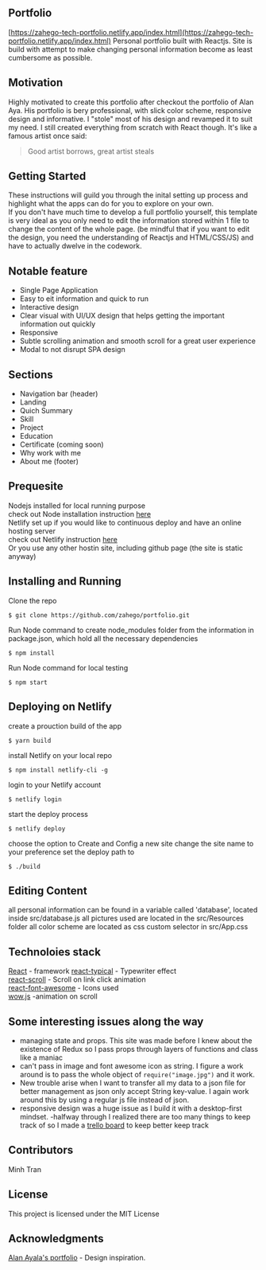 ## Portfolio
[https://zahego-tech-portfolio.netlify.app/index.html](https://zahego-tech-portfolio.netlify.app/index.html)
Personal portfolio built with Reactjs. Site is build with attempt to make changing personal information become as least cumbersome as possible.

## Motivation
Highly motivated to create this portfolio after checkout the portfolio of Alan Aya. His portfolio is bery professional, with slick color scheme, responsive design and informative. I "stole" most of his design and revamped it to suit my need. I still created everything from scratch with React though. It's like a famous artist once said: 
>Good artist borrows, great artist steals


## Getting Started
These instructions will guild you through the inital setting up process and 
highlight what the apps can do for you to explore on your own.   
If you don't have much time to develop a full portfolio yourself, this template is very ideal as you only need to edit the information stored within 1 file to change the content of the whole page. (be mindful that if you want to edit the design, you need the understanding of Reactjs and HTML/CSS/JS) and have to actually dwelve in the codework.

## Notable feature
- Single Page Application
- Easy to eit information and quick to run
- Interactive design
- Clear visual with UI/UX design that helps getting the important information out quickly
- Responsive 
- Subtle scrolling animation and smooth scroll for a great user experience
- Modal to not disrupt SPA design

## Sections
- Navigation bar (header)
- Landing 
- Quich Summary
- Skill
- Project
- Education
- Certificate (coming soon)
- Why work with me
- About me (footer)


## Prequesite
Nodejs installed for local running purpose    
check out Node installation instruction [here](https://nodejs.org/en/)  
Netlify set up if you would like to continuous deploy and have an online hosting server  
check out Netlify instruction [here](https://www.netlify.com/)  
Or you use any other hostin site, including github page (the site is static anyway)

## Installing and Running
Clone the repo
```
$ git clone https://github.com/zahego/portfolio.git
```
Run Node command to create node_modules folder from the information in package.json, which hold all the necessary dependencies
```
$ npm install
```
Run Node command for local testing
```
$ npm start
```

## Deploying on Netlify
create a prouction build of the app
```
$ yarn build
```
install Netlify on your local repo
```
$ npm install netlify-cli -g
```
login to your Netlify account
```
$ netlify login
```
start the deploy process
```
$ netlify deploy
```
choose the option to Create and Config a new site
change the site name to your preference
set the deploy path to 
```
$ ./build
```

## Editing Content
all personal information can be found in a variable called 'database', located inside src/database.js
all pictures used are located in the src/Resources folder
all color scheme are located as css custom selector in src/App.css

## Technoloies stack
[React](https://reactjs.org/) - framework
[react-typical](https://www.npmjs.com/package/react-typical) - Typewriter effect  
[react-scroll](https://www.npmjs.com/package/react-scroll) - Scroll on link click animation  
[react-font-awesome](https://github.com/FortAwesome/react-fontawesome) - Icons used  
[wow.js](https://www.npmjs.com/package/react-wow) -animation on scroll

## Some interesting issues along the way
- managing state and props. This site was made before I knew about the existence of Redux so I pass props through layers of functions and class like a maniac  
- can't pass in image and font awesome icon as string. I figure a work around is to pass the whole object of `require("image.jpg")` and it work. 
- New trouble arise when I want to transfer all my data to a json file for better management as json only accept String key-value. I again work around this by using a regular js file instead of json.  
- responsive design was a huge issue as I build it with a desktop-first mindset.
-halfway through I realized there are too many things to keep track of so I made a [trello board](https://trello.com/b/SBWIfxGm/portfolio) to keep better keep track

## Contributors
Minh Tran 

## License
This project is licensed under the MIT License

## Acknowledgments
[Alan Ayala's portfolio](http://www.abwtechnologies.com/index.html) - Design inspiration. 
